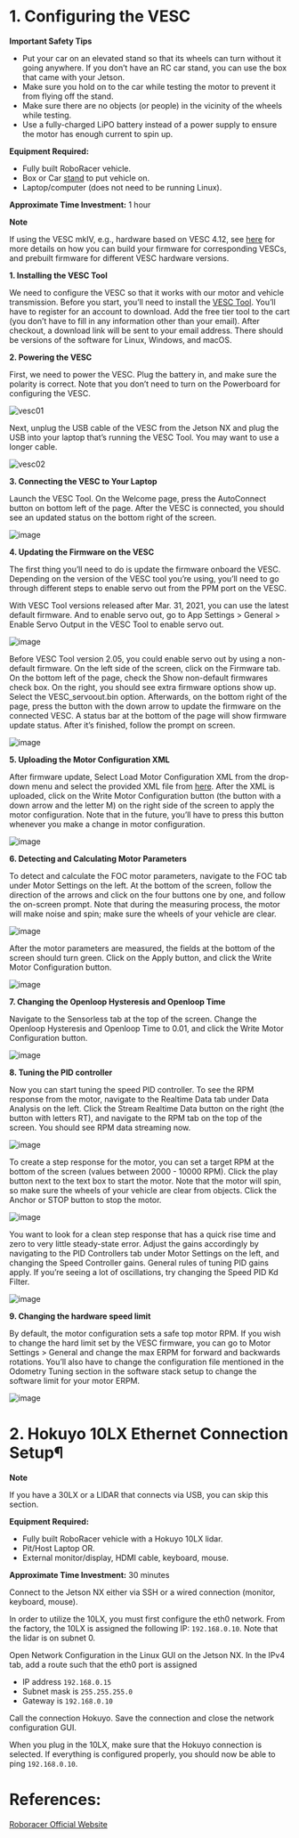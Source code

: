 # 1. Configuring the VESC

**Important Safety Tips**

- Put your car on an elevated stand so that its wheels can turn without it going anywhere. If you don’t have an RC car stand, you can use the box that came with your Jetson.
- Make sure you hold on to the car while testing the motor to prevent it from flying off the stand.
- Make sure there are no objects (or people) in the vicinity of the wheels while testing.
- Use a fully-charged LiPO battery instead of a power supply to ensure the motor has enough current to spin up.

**Equipment Required:**

- Fully built RoboRacer vehicle.
- Box or Car [stand](https://www.amazon.com/Duratrax-Tech-Deluxe-Truck-Stand/dp/B0014T74MS/ref=sr_1_6?keywords=rc%2Bcar%2Bjack&link_code=qs&qid=1584393402&sr=8-6&th=1) to put vehicle on.
- Laptop/computer (does not need to be running Linux).

**Approximate Time Investment:** 1 hour

**Note**

If using the VESC mkIV, e.g., hardware based on VESC 4.12, see [here](https://github.com/Mohamed-Elgouhary/vesc_firmware) for more details on how you can build your firmware for corresponding VESCs, and prebuilt firmware for different VESC hardware versions.

**1. Installing the VESC Tool**

We need to configure the VESC so that it works with our motor and vehicle transmission. Before you start, you’ll need to install the [VESC Tool](https://vesc-project.com/vesc_tool). You’ll have to register for an account to download. Add the free tier tool to the cart (you don’t have to fill in any information other than your email). After checkout, a download link will be sent to your email address. There should be versions of the software for Linux, Windows, and macOS.

**2. Powering the VESC**

First, we need to power the VESC. Plug the battery in, and make sure the polarity is correct. Note that you don’t need to turn on the Powerboard for configuring the VESC.

![vesc01](https://github.com/user-attachments/assets/eb1be3ec-2ea5-4ef6-9da7-385947f84a4c)

Next, unplug the USB cable of the VESC from the Jetson NX and plug the USB into your laptop that’s running the VESC Tool. You may want to use a longer cable.

![vesc02](https://github.com/user-attachments/assets/5f1f364e-56fc-48e4-af8c-f72023edb0f5)

**3. Connecting the VESC to Your Laptop**

Launch the VESC Tool. On the Welcome page, press the AutoConnect button on bottom left of the page. After the VESC is connected, you should see an updated status on the bottom right of the screen.

![image](https://github.com/user-attachments/assets/9b9594ba-0687-40cf-8b30-bb04d367fd49)

**4. Updating the Firmware on the VESC**

The first thing you’ll need to do is update the firmware onboard the VESC. Depending on the version of the VESC tool you’re using, you’ll need to go through different steps to enable servo out from the PPM port on the VESC.

With VESC Tool versions released after Mar. 31, 2021, you can use the latest default firmware. And to enable servo out, go to App Settings > General > Enable Servo Output in the VESC Tool to enable servo out.

![image](https://github.com/user-attachments/assets/8277efbe-efba-43c5-8e68-cc1d3471e924)

Before VESC Tool version 2.05, you could enable servo out by using a non-default firmware. On the left side of the screen, click on the Firmware tab. On the bottom left of the page, check the Show non-default firmwares check box. On the right, you should see extra firmware options show up. Select the VESC_servoout.bin option. Afterwards, on the bottom right of the page, press the button with the down arrow to update the firmware on the connected VESC. A status bar at the bottom of the page will show firmware update status. After it’s finished, follow the prompt on screen.

![image](https://github.com/user-attachments/assets/fce508b7-6d8d-485c-9482-1b1b0e0ff884)

**5. Uploading the Motor Configuration XML**

After firmware update, Select Load Motor Configuration XML from the drop-down menu and select the provided XML file from [here](https://drive.google.com/file/d/1-KiAh3hCROPZAPeOJtXWvfxKY35lhhTO/view). After the XML is uploaded, click on the Write Motor Configuration button (the button with a down arrow and the letter M) on the right side of the screen to apply the motor configuration. Note that in the future, you’ll have to press this button whenever you make a change in motor configuration.

![image](https://github.com/user-attachments/assets/257564be-b1d6-4a89-b5cb-70d6713c29af)

**6. Detecting and Calculating Motor Parameters**

To detect and calculate the FOC motor parameters, navigate to the FOC tab under Motor Settings on the left. At the bottom of the screen, follow the direction of the arrows and click on the four buttons one by one, and follow the on-screen prompt. Note that during the measuring process, the motor will make noise and spin; make sure the wheels of your vehicle are clear.

![image](https://github.com/user-attachments/assets/e2c376fa-e948-4a3e-bdec-63aeefa4500b)

After the motor parameters are measured, the fields at the bottom of the screen should turn green. Click on the Apply button, and click the Write Motor Configuration button.

![image](https://github.com/user-attachments/assets/2e4db734-e7d7-4cc7-a636-c8a19243b967)

**7. Changing the Openloop Hysteresis and Openloop Time**

Navigate to the Sensorless tab at the top of the screen. Change the Openloop Hysteresis and Openloop Time to 0.01, and click the Write Motor Configuration button.

![image](https://github.com/user-attachments/assets/8c8cb4a8-b005-406c-953f-5392b42cd634)

**8. Tuning the PID controller**

Now you can start tuning the speed PID controller. To see the RPM response from the motor, navigate to the Realtime Data tab under Data Analysis on the left. Click the Stream Realtime Data button on the right (the button with letters RT), and navigate to the RPM tab on the top of the screen. You should see RPM data streaming now.

![image](https://github.com/user-attachments/assets/0d833a8d-5395-4cad-9cdd-56a836277fd6)

To create a step response for the motor, you can set a target RPM at the bottom of the screen (values between 2000 - 10000 RPM). Click the play button next to the text box to start the motor. Note that the motor will spin, so make sure the wheels of your vehicle are clear from objects. Click the Anchor or STOP button to stop the motor.

![image](https://github.com/user-attachments/assets/2532c0f5-3bcf-4b1f-a7d1-5dcd35bbfc3d)

You want to look for a clean step response that has a quick rise time and zero to very little steady-state error. Adjust the gains accordingly by navigating to the PID Controllers tab under Motor Settings on the left, and changing the Speed Controller gains. General rules of tuning PID gains apply. If you’re seeing a lot of oscillations, try changing the Speed PID Kd Filter.

![image](https://github.com/user-attachments/assets/f0b9de3b-1c0a-4f05-9a93-32461bee08ed)

**9. Changing the hardware speed limit**

By default, the motor configuration sets a safe top motor RPM. If you wish to change the hard limit set by the VESC firmware, you can go to Motor Settings > General and change the max ERPM for forward and backwards rotations. You’ll also have to change the configuration file mentioned in the Odometry Tuning section in the software stack setup to change the software limit for your motor ERPM.

![image](https://github.com/user-attachments/assets/aadc9ec2-66c4-42a6-a253-1abec0a36e1a)

# 2. Hokuyo 10LX Ethernet Connection Setup¶

**Note**

If you have a 30LX or a LIDAR that connects via USB, you can skip this section.

**Equipment Required:**

- Fully built RoboRacer vehicle with a Hokuyo 10LX lidar.
- Pit/Host Laptop OR.
- External monitor/display, HDMI cable, keyboard, mouse.

**Approximate Time Investment:** 30 minutes

Connect to the Jetson NX either via SSH or a wired connection (monitor, keyboard, mouse).

In order to utilize the 10LX, you must first configure the eth0 network. From the factory, the 10LX is assigned the following IP: `192.168.0.10`. Note that the lidar is on subnet 0.

Open Network Configuration in the Linux GUI on the Jetson NX. In the IPv4 tab, add a route such that the eth0 port is assigned

- IP address `192.168.0.15`
- Subnet mask is `255.255.255.0`
- Gateway is `192.168.0.10`

Call the connection Hokuyo. Save the connection and close the network configuration GUI.

When you plug in the 10LX, make sure that the Hokuyo connection is selected. If everything is configured properly, you should now be able to ping `192.168.0.10`.


# References:
[Roboracer Official Website](https://roboracer.ai/)
